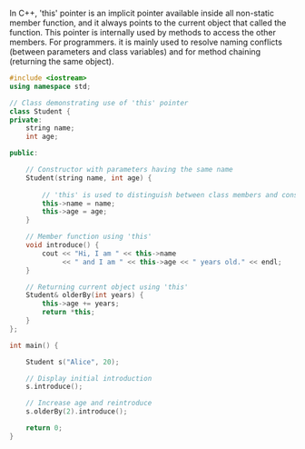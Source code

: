 In C++, 'this' pointer is an implicit pointer available inside all non-static member function, and it always points to the current object that called the function. This pointer is internally used by methods to access the other members.
For programmers. it is mainly used to resolve naming conflicts (between parameters and class variables) and for method chaining (returning the same object).
```c++
#include <iostream>
using namespace std;

// Class demonstrating use of 'this' pointer
class Student {
private:
    string name;
    int age;

public:

    // Constructor with parameters having the same name
    Student(string name, int age) {
        
        // 'this' is used to distinguish between class members and constructor parameters
        this->name = name;
        this->age = age;
    }

    // Member function using 'this'
    void introduce() {
        cout << "Hi, I am " << this->name
             << " and I am " << this->age << " years old." << endl;
    }

    // Returning current object using 'this'
    Student& olderBy(int years) {
        this->age += years;  
        return *this;        
    }
};

int main() {

    Student s("Alice", 20);

    // Display initial introduction
    s.introduce();

    // Increase age and reintroduce
    s.olderBy(2).introduce();

    return 0;
}
```
